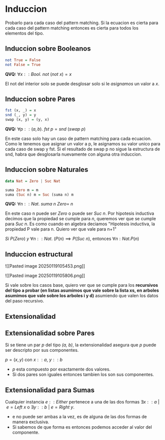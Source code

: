 # Induccion
Probarlo para cada caso del pattern matching.
Si la ecuacion es cierta para cada caso del pattern matching entonces es cierta para todos los elementos del tipo.

## Induccion sobre Booleanos
``` haskell
not True = False
not False = True 
```

**QVQ:** $\forall x:: Bool.\  not \ (not \ x) = x$ 

El not del interior solo se puede desglosar solo si le *asignamos* un valor a *x*.

## Induccion sobre Pares
```haskell
fst (x, _) = x
snd (_, y) = y
swap (x, y) = (y, x)
```

**QVQ:** $\forall p :: (a, b). \ fst \ p = snd\  (swap \ p)$ 

En este caso solo hay un caso de pattern matching para cada ecuacion. Como le tenemos que asignar un valor a p, le asignamos su valor unico para cada caso de swap y fst. Si el resultado de swap p no sigue la estructura de snd, habra que desglosarla nuevamente con alguna otra induccion.

## Induccion sobre Naturales
``` haskell
data Nat = Zero | Suc Nat

suma Zero m = m 
suma (Suc n) m = Suc (suma n) m
```

**QVQ:**  $\forall n :: Nat.\ suma \ n \ Zero = \ n$ 

En este caso n puede ser *Zero* o puede ser *Suc n*. 
Por hipotesis inductiva decimos que la propiedad se cumple para *n*, queremos ver que se cumple para *Suc n*.
Es como cuando en algebra deciamos "Hipotesis inductiva, la propiedad P vale para n. Quiero ver que vale para n+1"

$Si \ P(Zero) \ y\ \forall n :: Nat. \ (P(n) \implies P(Suc \ n)$, entonces $\forall n:Nat. P(n)$

## Induccion estructural
![[Pasted image 20250119105453.png]]

![[Pasted image 20250119105806.png]]

Si vale sobre los casos base, quiero ver que se cumple para los **recursivos del tipo a probar (en listas asumimos que vale sobre la lista xs, en arboles asumimos que vale sobre los arboles i y d)** asumiendo que valen los datos del paso recursivo.

## Extensionalidad

## Extensionalidad sobre Pares

Si se tiene un par *p* del tipo *(a, b)*, la extensionalidad asegura que *p* puede ser descripto por sus componentes.

$p = (x, y)$ con $x :: a, \ y :: b$

- *p* esta compuesto por exactamente dos valores.
- Si dos pares son iguales entonces tambien los son sus componentes.

## Extensionalidad para Sumas

Cualquier instancia $e :: Either$ pertenece a una de las dos formas $\exists x :: a \ | \ e = Left\ x$ o $\exists y :: b \ | \ e = Right\ y$.

- e no puede ser ambas a la vez, es de alguna de las dos formas de manera exclusiva.
- Si sabemos de que forma es entonces podemos acceder al valor del componente.
